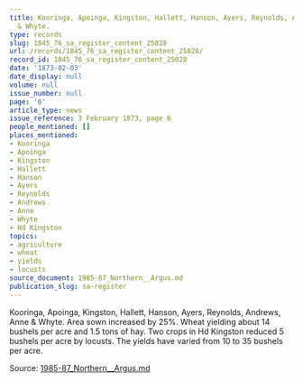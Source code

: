 ```yaml
---
title: Kooringa, Apoinga, Kingston, Hallett, Hanson, Ayers, Reynolds, Andrews, Anne
  & Whyte.
type: records
slug: 1845_76_sa_register_content_25028
url: /records/1845_76_sa_register_content_25028/
record_id: 1845_76_sa_register_content_25028
date: '1873-02-03'
date_display: null
volume: null
issue_number: null
page: '6'
article_type: news
issue_reference: 3 February 1873, page 6
people_mentioned: []
places_mentioned:
- Kooringa
- Apoinga
- Kingston
- Hallett
- Hanson
- Ayers
- Reynolds
- Andrews
- Anne
- Whyte
- Hd Kingston
topics:
- agriculture
- wheat
- yields
- locusts
source_document: 1985-87_Northern__Argus.md
publication_slug: sa-register
---
```


Kooringa, Apoinga, Kingston, Hallett, Hanson, Ayers, Reynolds, Andrews, Anne & Whyte.  Area sown increased by 25%.  Wheat yielding about 14 bushels per acre and 1.5 tons of hay.  Two crops in Hd Kingston reduced 5 bushels per acre by locusts.  The yields have varied from 10 to 35 bushels per acre.

Source: [1985-87_Northern__Argus.md](/downloads/markdown/1985-87_Northern__Argus.md)
